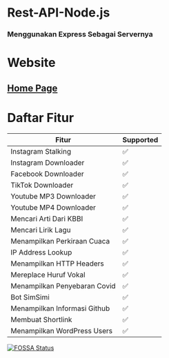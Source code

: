 # Rest-API-Node.js
### Menggunakan Express Sebagai Servernya

# Website
## [Home Page](https://www.apimau.ga)

# Daftar Fitur
| Fitur | Supported          |
| ------- | ------------------ |
| Instagram Stalking | :white_check_mark: |
| Instagram Downloader | :white_check_mark: |
| Facebook Downloader | :white_check_mark: |
| TikTok Downloader | :white_check_mark: |
| Youtube MP3 Downloader | :white_check_mark: |
| Youtube MP4 Downloader | :white_check_mark: |
| Mencari Arti Dari KBBI | :white_check_mark: |
| Mencari Lirik Lagu | :white_check_mark: |
| Menampilkan Perkiraan Cuaca | :white_check_mark: |
| IP Address Lookup | :white_check_mark: |
| Menampilkan HTTP Headers | :white_check_mark: |
| Mereplace Huruf Vokal | :white_check_mark: |
| Menampilkan Penyebaran Covid | :white_check_mark: |
| Bot SimSimi | :white_check_mark: |
| Menampilkan Informasi Github | :white_check_mark: |
| Membuat Shortlink | :white_check_mark: |
| Menampilkan WordPress Users | :white_check_mark: |

[![FOSSA Status](https://app.fossa.com/api/projects/git%2Bgithub.com%2Fmbahagus%2FRest-API-Node.js.svg?type=large)](https://app.fossa.com/projects/git%2Bgithub.com%2Fmbahagus%2FRest-API-Node.js?ref=badge_large)
